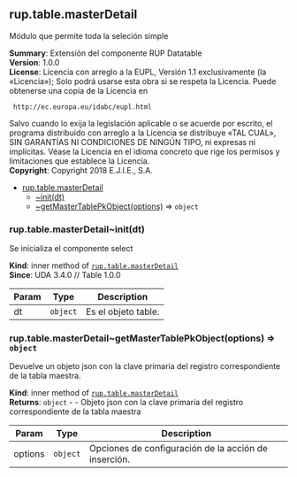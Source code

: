 <a name="module_rup.table.masterDetail"></a>

## rup.table.masterDetail
Módulo que permite toda la seleción simple

**Summary**: Extensión del componente RUP Datatable  
**Version**: 1.0.0  
**License**: Licencia con arreglo a la EUPL, Versión 1.1 exclusivamente (la «Licencia»);Solo podrá usarse esta obra si se respeta la Licencia.Puede obtenerse una copia de la Licencia en     http://ec.europa.eu/idabc/eupl.htmlSalvo cuando lo exija la legislación aplicable o se acuerde por escrito,el programa distribuido con arreglo a la Licencia se distribuye «TAL CUAL»,SIN GARANTÍAS NI CONDICIONES DE NINGÚN TIPO, ni expresas ni implícitas.Véase la Licencia en el idioma concreto que rige los permisos y limitacionesque establece la Licencia.  
**Copyright**: Copyright 2018 E.J.I.E., S.A.  

* [rup.table.masterDetail](#module_rup.table.masterDetail)
    * [~init(dt)](#module_rup.table.masterDetail..init)
    * [~getMasterTablePkObject(options)](#module_rup.table.masterDetail..getMasterTablePkObject) ⇒ <code>object</code>

<a name="module_rup.table.masterDetail..init"></a>

### rup.table.masterDetail~init(dt)
Se inicializa el componente select

**Kind**: inner method of [<code>rup.table.masterDetail</code>](#module_rup.table.masterDetail)  
**Since**: UDA 3.4.0 // Table 1.0.0  

| Param | Type | Description |
| --- | --- | --- |
| dt | <code>object</code> | Es el objeto table. |

<a name="module_rup.table.masterDetail..getMasterTablePkObject"></a>

### rup.table.masterDetail~getMasterTablePkObject(options) ⇒ <code>object</code>
Devuelve un objeto json con la clave primaria del registro correspondiente de la tabla maestra.

**Kind**: inner method of [<code>rup.table.masterDetail</code>](#module_rup.table.masterDetail)  
**Returns**: <code>object</code> - - Objeto json con la clave primaria del registro correspondiente de la tabla maestra  

| Param | Type | Description |
| --- | --- | --- |
| options | <code>object</code> | Opciones de configuración de la acción de inserción. |

